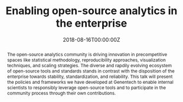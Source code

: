 ---
title: 'Enabling open-source analytics in the enterprise'
authors:
- Michael Lawrence
date: '2018-08-16T00:00:00Z'

# Schedule page publish date (NOT proceeding's date).
publishDate: '20001-01-01T00:00:00Z'

# proceeding type.
# Legend: 0 = Uncategorized; 1 = Talk, 2 = Keynote, 3 = Workshop
# To add more update publications_types.toml and en.yaml
publication_types: ['2']
publication_type_description: Keynote

# proceeding name and optional abbreviated proceeding name.
publication: Presented at 2018 Conference
publication_short: Presented at 2018 Conference

abstract: The open-source analytics community is driving innovation in precompetitive spaces like statistical methodology, reproducibility approaches, visualization techniques, and scaling strategies. The diverse and rapdily evolving ecosystem of open-source tools and standards stands in contrast with the disposition of the enterprise towards stability, standardization, and reliability. This talk will present the policies and frameworks we have developed at Genentech to enable internal scientists to responsibly leverage open-source tools and to participate in the community process through their own contributions.

tags:
- Rstudio
featured: false

links:
url_slides: 'https://github.com/rinpharma/2018_presentations/blob/master/talks_folder/2018-Lawrence-Enabling_open_source_analytics_in_the_enterprise.pdf'
url_video: ''

---